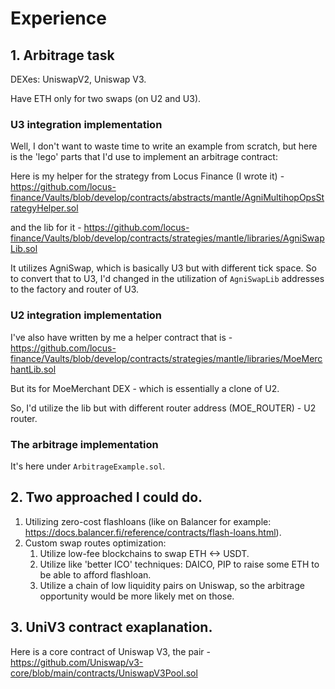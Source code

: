 # Experience

## 1. Arbitrage task

DEXes: UniswapV2, Uniswap V3.

Have ETH only for two swaps (on U2 and U3).

### U3 integration implementation

Well, I don't want to waste time to write an example from scratch, but here is the 'lego' parts that I'd use to implement an arbitrage contract:

Here is my helper for the strategy from Locus Finance (I wrote it) - https://github.com/locus-finance/Vaults/blob/develop/contracts/abstracts/mantle/AgniMultihopOpsStrategyHelper.sol 

and the lib for it - https://github.com/locus-finance/Vaults/blob/develop/contracts/strategies/mantle/libraries/AgniSwapLib.sol

It utilizes AgniSwap, which is basically U3 but with different tick space. So to convert that to U3, I'd changed in the utilization of `AgniSwapLib` addresses to the factory and router of U3.

### U2 integration implementation

I've also have written by me a helper contract that is - https://github.com/locus-finance/Vaults/blob/develop/contracts/strategies/mantle/libraries/MoeMerchantLib.sol

But its for MoeMerchant DEX - which is essentially a clone of U2.

So, I'd utilize the lib but with different router address (MOE_ROUTER) - U2 router.

### The arbitrage implementation

It's here under `ArbitrageExample.sol`.

## 2. Two approached I could do.

1) Utilizing zero-cost flashloans (like on Balancer for example: https://docs.balancer.fi/reference/contracts/flash-loans.html).
2) Custom swap routes optimization:
   1) Utilize low-fee blockchains to swap ETH <-> USDT.
   2) Utilize like 'better ICO' techniques: DAICO, PIP to raise some ETH to be able to afford flashloan.
   3) Utilize a chain of low liquidity pairs on Uniswap, so the arbitrage opportunity would be more likely met on those.

## 3. UniV3 contract exaplanation.

Here is a core contract of Uniswap V3, the pair - https://github.com/Uniswap/v3-core/blob/main/contracts/UniswapV3Pool.sol


